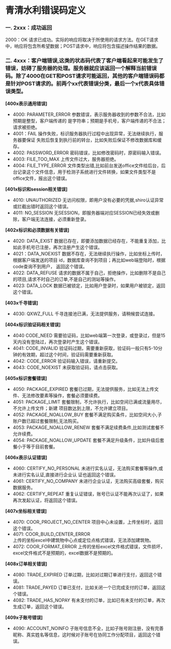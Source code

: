 # 青清水利错误码定义
### 一. 2xxx：成功返回

>
2000：OK
    请求已成功。实际的响应将取决于所使用的请求方法。在GET请求中，响应将包含所希望数据；POST请求中，响应将包含描述操作结果的数据。

### 二. 4xxx：客户端错误,这类的状态码代表了客户端看起来可能发生了错误，妨碍了服务器的处理。服务器就应该返回一个解释当前错误码。除了4000在GET和POST请求可能返回，其他的客户端错误码都是针对POST请求的。前两个xx代表错误分类，最后一个x代表具体错误类型。

**[400x表示通用错误]**
>
*   4000: PARAMETER_ERROR
    参数错误，表示服务器收到的参数不合法，比如预期是整型，客户端传递的
    是字符串；预期是手机号，客户端传递的不合法；请求被拒绝。
*   4001：FAIL
    操作失败，标识服务器执行过程中出现异常，无法继续执行，服务器要保证
    失败后恢复到执行前的转台，比如失败后保证不修改数据库和缓存。
*   4002: PASSWORD_ERROR
    密码错误，比如修改密码时，原密码输入错误。
*   4003: FILE_TOO_MAX
    上传文件过大，服务器拒绝。
*  4004: FILE_TYPE_ERROR
    文件类型出错,比如前台发送office文件给后台，后台记录这个文件信息，用于检测子系统进行文件转换，如果文件类型不是office文件，报出这个错误。    

**[401x标识和session相关错误]**
>
*   4010: UNAUTHORIZED
    无访问权限，即用户没有必要的凭据,shiro认证异常或拦截出错时返回这个错误。
*   4011: NO_SESSION
    无SESSION，即服务器端对应SESSION已经失效或删除，客户端无法连接，必须重新登录。

**[402x标识和必须数据有关错误]**
>
*   4020: DATA_EXIST
    数据已存在，即要添加数据已经存在，不能重复添加，比如此手机号已注册，再次注册产生这个错误。
*   4021：DATA_NOEXIST
    数据不存在，无法继续执行操作，比如坐标上传时，根据客户端发送的项目
    id，数据库查询不到项目；再比如web端登陆时，根据code查询不到用户，
    返回这个错误。
*   4022: DATA_REFUSE
    请求的数据不属于自己，拒绝操作，比如删除不是自己的项目,请求不时自己的订单,不是自己的测站等操作。
* 4023: DATA_LOCK
    数据已被锁定，比如用户登录时，如果用户被锁定，返回这个错误。 

**[403x千寻错误]**
>
*   4030: QXWZ_FULL
    千寻连接池已满，无法提供服务，请稍候尝试连接。   

**[404x标识验证码相关错误]**
>
*   4040 CODE_NEED
    需要验证码，比如web端第一次登录，或登录过，但是15天内没有登陆过，再次登录时产生这个错误。
*   4041: CODE_INVALID
    验证码过期，需要重新获取，验证码一般只有5-10分钟的有效期，超过这个时间，验证码需要重新获取。
*   4042: CODE_ERROR
    验证码输入错误，请重新提交。
*   4043: CODE_NOEXIST
    未获取验证码，请点击获取。

**[405x标识套餐错误]**
>
*   4050: PACKAGE_EXPIRED
    套餐已过期，无法提供服务，比如无法上传文件、无法修改要素等操作，套餐必须要续费。
*   4051: PACKAGE_LIMIT
    套餐限制，不允许执行，比如空间已满或流量用尽，不允许上传文件；新建
    项目数达到上限，不允许建立项目。
*   4052: PACKAGE_NOALLOW_BUY
    套餐不满足购买条件，比如空间大小,子账户数已超过套餐限制,无法购买。
*   4053: PACKAGE_NOALLOW_RENEW
    套餐不满足续费条件,比如测试套餐不允许续费。
*   4054: PACKAGE_NOALLOW_UPDATE
    套餐不满足升级条件，比如升级后套餐小于等于目前套餐。   

**[406x表示认证错误]**
>
*   4060: CERTIFY_NO_PERSONAL
    未进行实名认证，无法购买套餐等操作,或未进行实名认证,直接进行企业认
    证也返回这个错误。
*   4061: CERTIFY_NO_COMPANY
    未进行企业认证，无法购买高级套餐，购买数据服务。
*   4062: CERTIFY_REPEAT
    重复认证错误，账号已认证不能再次认证了，如果再次发起认证，将返回这个错误。

**[407x坐标相关错误]**
>
*   4070: COOR_PROJECT_NO_CENTER
    项目中心未设置，上传坐标时，返回这个错误。
*   4071: COOR_BUILD_CENTER_ERROR  
    上传的坐标excel中建筑物中心点或定位点格式错误，无法添加建筑物。
*   4072: COOR_FORMAT_ERROR
    上传的坐标excel文件格式错误，文件损坏，excel文件格式不是预期的，excel数据不是预期的。
    
**[408x订单相关错误]**
>
*   4080: TRADE_EXPIRED
    订单过期，比如对过期订单进行支付，返回这个错误。
*   4081: TRADE_PAYED
    订单已支付，比如关闭一个已完成支付的订单，返回这个错误。
*   4082: TRADE_HAS_NOPAY
    有未支付的订单，比如已有未支付的订单，再次生成订单，返回这个错误。   
    
**[409x子账号错误]**    
>
*   4090: ACCOUNT_NOINFO
    子账号信息不全，比如子账号刚注册，没有完善昵称、真实姓名等信息，这时候对子账号在协同工作分配项目，返回这个错误。


